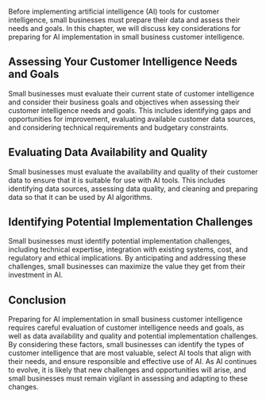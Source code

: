 

Before implementing artificial intelligence (AI) tools for customer intelligence, small businesses must prepare their data and assess their needs and goals. In this chapter, we will discuss key considerations for preparing for AI implementation in small business customer intelligence.

Assessing Your Customer Intelligence Needs and Goals
----------------------------------------------------

Small businesses must evaluate their current state of customer intelligence and consider their business goals and objectives when assessing their customer intelligence needs and goals. This includes identifying gaps and opportunities for improvement, evaluating available customer data sources, and considering technical requirements and budgetary constraints.

Evaluating Data Availability and Quality
----------------------------------------

Small businesses must evaluate the availability and quality of their customer data to ensure that it is suitable for use with AI tools. This includes identifying data sources, assessing data quality, and cleaning and preparing data so that it can be used by AI algorithms.

Identifying Potential Implementation Challenges
-----------------------------------------------

Small businesses must identify potential implementation challenges, including technical expertise, integration with existing systems, cost, and regulatory and ethical implications. By anticipating and addressing these challenges, small businesses can maximize the value they get from their investment in AI.

Conclusion
----------

Preparing for AI implementation in small business customer intelligence requires careful evaluation of customer intelligence needs and goals, as well as data availability and quality and potential implementation challenges. By considering these factors, small businesses can identify the types of customer intelligence that are most valuable, select AI tools that align with their needs, and ensure responsible and effective use of AI. As AI continues to evolve, it is likely that new challenges and opportunities will arise, and small businesses must remain vigilant in assessing and adapting to these changes.
